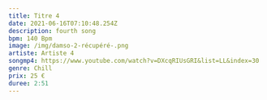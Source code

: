 ```yaml
---
title: Titre 4
date: 2021-06-16T07:10:48.254Z
description: fourth song
bpm: 140 Bpm
image: /img/damso-2-récupéré-.png
artiste: Artiste 4
songmp4: https://www.youtube.com/watch?v=DXcqRIUsGRI&list=LL&index=30
genre: Chill
prix: 25 €
duree: 2:51
---
```

